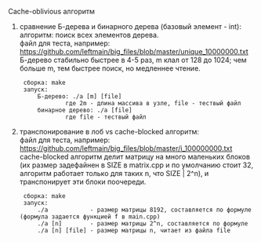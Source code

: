 Cache-oblivious алгоритм

1) сравнение Б-дерева и бинарного дерева (базовый элемент - int):  
  алгоритм: поиск всех элементов дерева.  
  файл для теста, например: https://github.com/leftmain/big_files/blob/master/unique_10000000.txt  
  Б-дерево стабильно быстрее в 4-5 раз, m клал от 128 до 1024; чем больше m, тем быстрее поиск, но медленнее чтение.  

		сборка: make  
		запуск:  
			Б-дерево: ./a [m] [file]  
					где 2m - длина массива в узле, file - тествый файл  
			бинарное дерево: ./a [file]  
					где file - тествый файл  

2) транспонирование в лоб vs cache-blocked алгоритм:  
  файл для теста, например: https://github.com/leftmain/big_files/blob/master/i_100000000.txt  
  cache-blocked алгоритм делит матрицу на много маленьких блоков (их размер задефайнен в SIZE в matrix.cpp и по умолчанию стоит 32, алгоритм работает только для таких n, что SIZE | 2^n), и транспонирует эти блоки поочереди.  
  
		сборка: make  
		запуск:  
			./a            - размер матрицы 8192, составляется по формуле (формула задается функцией f в main.cpp)  
			./a [n]        - размер матрицы 2^n, составляется по формуле  
			./a [n] [file] - размер матрицы n, читает из файла file  
	
